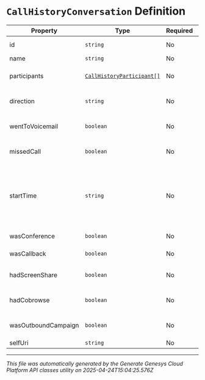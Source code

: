 # `CallHistoryConversation` Definition

| Property | Type | Required | Description |
|----------|------|----------|-------------|
| id | `string` | No | The globally unique identifier for the object. |
| name | `string` | No |  |
| participants | [`CallHistoryParticipant[]`](callhistoryparticipant-definition.md) | No | The list of participants involved in the conversation. |
| direction | `string` | No | The direction of the call relating to the current user |
| wentToVoicemail | `boolean` | No | Did the call end in the current user's voicemail |
| missedCall | `boolean` | No | Did the user not answer this conversation |
| startTime | `string` | No | The time the user joined the conversation. Date time is represented as an ISO-8601 string. For example: yyyy-MM-ddTHH:mm:ss[.mmm]Z |
| wasConference | `boolean` | No | Was this conversation a conference |
| wasCallback | `boolean` | No | Was this conversation a callback |
| hadScreenShare | `boolean` | No | Did this conversation have a screen share session |
| hadCobrowse | `boolean` | No | Did this conversation have a cobrowse session |
| wasOutboundCampaign | `boolean` | No | Was this conversation associated with an outbound campaign |
| selfUri | `string` | No | The URI for this object |

---

*This file was automatically generated by the Generate Genesys Cloud Platform API classes utility on 2025-04-24T15:04:25.576Z*